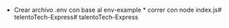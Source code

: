 * Crear archivo .env con base al env-example * correr con node index.js# telentoTech-Express#   t a l e n t o T e c h - E x p r e s s  
 